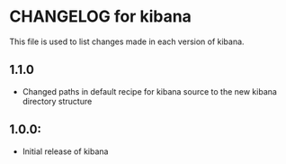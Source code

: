 # CHANGELOG for kibana

This file is used to list changes made in each version of kibana.

## 1.1.0

* Changed paths in default recipe for kibana source to the new kibana directory structure

## 1.0.0:

* Initial release of kibana


